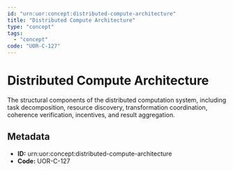 ```yaml
---
id: "urn:uor:concept:distributed-compute-architecture"
title: "Distributed Compute Architecture"
type: "concept"
tags:
  - "concept"
code: "UOR-C-127"
---
```


# Distributed Compute Architecture

The structural components of the distributed computation system, including task decomposition, resource discovery, transformation coordination, coherence verification, incentives, and result aggregation.

## Metadata

- **ID:** urn:uor:concept:distributed-compute-architecture
- **Code:** UOR-C-127
